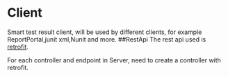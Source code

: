 # Client
Smart test result client, will be used by different clients, for example ReportPortal,junit xml,Nunit and more.
##RestApi
The rest api used is [retrofit](https://www.baeldung.com/retrofit). 

For each controller and endpoint in Server, need to create a controller with retrofit.
